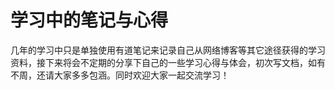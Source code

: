 学习中的笔记与心得
==

  几年的学习中只是单独使用有道笔记来记录自己从网络博客等其它途径获得的学习资料，接下来将会不定期的分享下自己的一些学习心得与体会，初次写文档，如有不周，还请大家多多包涵。同时欢迎大家一起交流学习！
